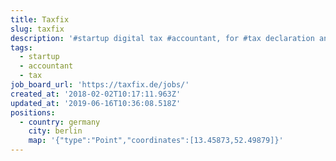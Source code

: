 ```yaml
---
title: Taxfix
slug: taxfix
description: '#startup digital tax #accountant, for #tax declaration and returns'
tags:
  - startup
  - accountant
  - tax
job_board_url: 'https://taxfix.de/jobs/'
created_at: '2018-02-02T10:17:11.963Z'
updated_at: '2019-06-16T10:36:08.518Z'
positions:
  - country: germany
    city: berlin
    map: '{"type":"Point","coordinates":[13.45873,52.49879]}'
---
```

